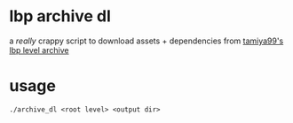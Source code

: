 # lbp archive dl
a *really* crappy script to download assets + dependencies from [tamiya99's lbp level archive](https://archive.org/details/@tamiya99)

# usage
`./archive_dl <root level> <output dir>`